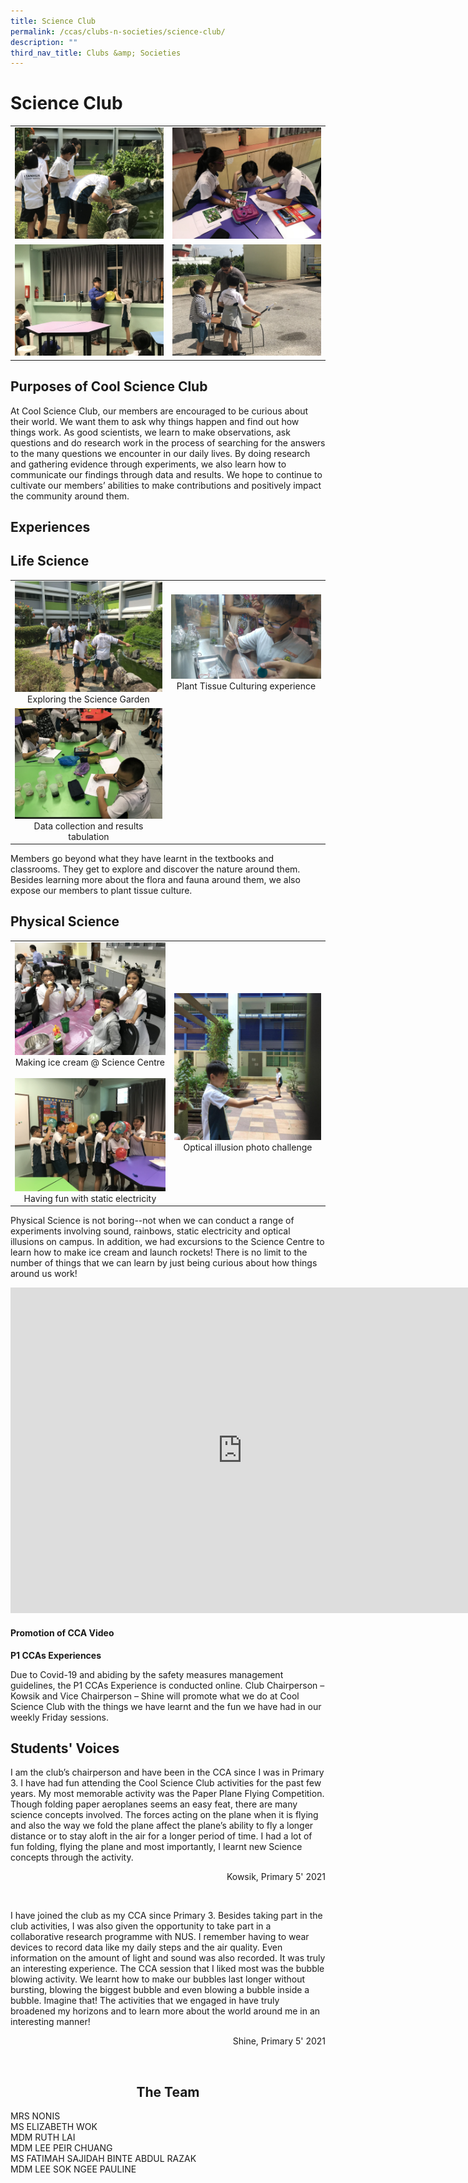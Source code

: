 ```yaml
---
title: Science Club
permalink: /ccas/clubs-n-societies/science-club/
description: ""
third_nav_title: Clubs &amp; Societies
---
```

# Science Club

|   |   |
|:-:|:-:|
|  ![](/images/CCAs/Science%20Club/Garden%204.jpg) |  ![](/images/CCAs/Science%20Club/Garden%2010.jpg)   |
|  ![](/images/CCAs/Science%20Club/Balloon%201.jpg) |   ![](/images/CCAs/Science%20Club/Rocket%205.jpg)  |

## Purposes of Cool Science Club

At Cool Science Club, our members are encouraged to be curious about their world. We want them to ask why things happen and find out how things work. As good scientists, we learn to make observations, ask questions and do research work in the process of searching for the answers to the many questions we encounter in our daily lives. By doing research and gathering evidence through experiments, we also learn how to communicate our findings through data and results. We hope to continue to cultivate our members’ abilities to make contributions and positively impact the community around them.

## Experiences


## Life Science


|   |   |
|:-:|:-:|
|  ![](/images/CCAs/Science%20Club/Garden%201.jpg) Exploring the Science Garden  | ![](/images/CCAs/Science%20Club/Plant%20Tissue%202.jpg) Plant Tissue Culturing experience |
| ![](/images/CCAs/Science%20Club/Plant%20Tissue%201.jpg)  Data collection and results tabulation |   |


Members go beyond what they have learnt in the textbooks and classrooms. They get to explore and discover the nature around them. Besides learning more about the flora and fauna around them, we also expose our members to plant tissue culture.


## Physical Science


|   |   |
|:-:|:-:|
|  ![](/images/CCAs/Science%20Club/Ice%2013.jpg)  Making ice cream @ Science Centre <br><br>![](/images/CCAs/Science%20Club/Balloon%204.jpg) Having fun with static electricity |  ![](/images/CCAs/Science%20Club/Optical%202.jpg)  Optical illusion photo challenge  |


Physical Science is not boring--not when we can conduct a range of experiments involving sound, rainbows, static electricity and optical illusions on campus. In addition, we had excursions to the Science Centre to learn how to make ice cream and launch rockets! There is no limit to the number of things that we can learn by just being curious about how things around us work!


<iframe width="742" height="521" src="https://www.youtube.com/embed/yKn4C5r3h0Q" title="CCA EXPERIENCE   STEM COOL SCIENCE CLUB" frameborder="0" allow="accelerometer; autoplay; clipboard-write; encrypted-media; gyroscope; picture-in-picture" allowfullscreen=""></iframe>

#### Promotion of CCA Video

**P1 CCAs Experiences**

Due to Covid-19 and abiding by the safety measures management guidelines, the P1 CCAs Experience is conducted online. Club Chairperson – Kowsik and Vice Chairperson – Shine will promote what we do at Cool Science Club with the things we have learnt and the fun we have had in our weekly Friday sessions.

## Students' Voices


I am the club’s chairperson and have been in the CCA since I was in Primary 3. I have had fun attending the Cool Science Club activities for the past few years. My most memorable activity was the Paper Plane Flying Competition. Though folding paper aeroplanes seems an easy feat, there are many science concepts involved. The forces acting on the plane when it is flying and also the way we fold the plane affect the plane’s ability to fly a longer distance or to stay aloft in the air for a longer period of time. I had a lot of fun folding, flying the plane and most importantly, I learnt new Science concepts through the activity.

  <p style="text-align: right"> Kowsik, Primary 5' 2021<br></p>
<br>


I have joined the club as my CCA since Primary 3. Besides taking part in the club activities, I was also given the opportunity to take part in a collaborative research programme with NUS. I remember having to wear devices to record data like my daily steps and the air quality. Even information on the amount of light and sound was also recorded. It was truly an interesting experience. The CCA session that I liked most was the bubble blowing activity. We learnt how to make our bubbles last longer without bursting, blowing the biggest bubble and even blowing a bubble inside a bubble. Imagine that! The activities that we engaged in have truly broadened my horizons and to learn more about the world around me in an interesting manner!

  <p style="text-align: right"> Shine, Primary 5' 2021<br></p>
<br>

## <center>The Team</center>

MRS NONIS<br>
MS ELIZABETH WOK<br>
MDM RUTH LAI<br>
MDM LEE PEIR CHUANG<br>
MS FATIMAH SAJIDAH BINTE ABDUL RAZAK<br>
MDM LEE SOK NGEE PAULINE<br>